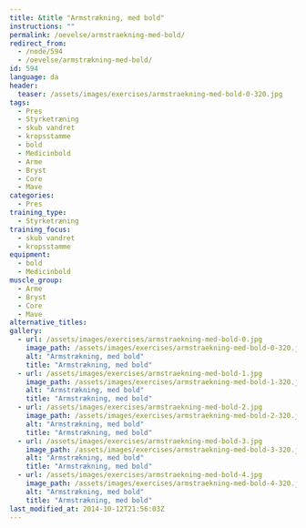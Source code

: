 ```yaml
---
title: &title "Armstrækning, med bold"
instructions: ""
permalink: /oevelse/armstraekning-med-bold/
redirect_from:
  - /node/594
  - /oevelse/armstrækning-med-bold/
id: 594
language: da
header:
  teaser: /assets/images/exercises/armstraekning-med-bold-0-320.jpg
tags:
  - Pres
  - Styrketræning
  - skub vandret
  - kropsstamme
  - bold
  - Medicinbold
  - Arme
  - Bryst
  - Core
  - Mave
categories:
  - Pres
training_type: 
  - Styrketræning
training_focus: 
  - skub vandret
  - kropsstamme
equipment:
  - bold
  - Medicinbold
muscle_group:
  - Arme
  - Bryst
  - Core
  - Mave
alternative_titles:
gallery:
  - url: /assets/images/exercises/armstraekning-med-bold-0.jpg
    image_path: /assets/images/exercises/armstraekning-med-bold-0-320.jpg
    alt: "Armstrækning, med bold"
    title: "Armstrækning, med bold"
  - url: /assets/images/exercises/armstraekning-med-bold-1.jpg
    image_path: /assets/images/exercises/armstraekning-med-bold-1-320.jpg
    alt: "Armstrækning, med bold"
    title: "Armstrækning, med bold"
  - url: /assets/images/exercises/armstraekning-med-bold-2.jpg
    image_path: /assets/images/exercises/armstraekning-med-bold-2-320.jpg
    alt: "Armstrækning, med bold"
    title: "Armstrækning, med bold"
  - url: /assets/images/exercises/armstraekning-med-bold-3.jpg
    image_path: /assets/images/exercises/armstraekning-med-bold-3-320.jpg
    alt: "Armstrækning, med bold"
    title: "Armstrækning, med bold"
  - url: /assets/images/exercises/armstraekning-med-bold-4.jpg
    image_path: /assets/images/exercises/armstraekning-med-bold-4-320.jpg
    alt: "Armstrækning, med bold"
    title: "Armstrækning, med bold"
last_modified_at: 2014-10-12T21:56:03Z
---
```

